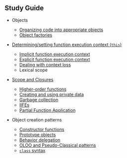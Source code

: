 ## Study Guide
-   Objects
    -   [Organizing code into appropriate objects](object_orientation.md)
    -   [Object factories](function_as_object_factories.md)
  
- [Determining/setting function execution context (`this`)](setting_`this`_explicitly.md)
    -   [Implicit function execution context](function_execution_context.md)
    -   [Explicit function execution context](setting_`this`_explicitly.md)
    -   [Dealing with context loss](losing_track_of_`this`.md)
    -   Lexical scope
  
- [Scope and Closures](scopes_and_closures.md)
    -   [Higher-order functions](scopes_and_closures.md#higher-order-functions)
    -   [Creating and using private data](scopes_and_closures.md#iife)
    -   [Garbage collection](garbage_collection.md)
    -   [IIFEs](scopes_and_closures.md#iife)
    -   [Partial Function Application](https://github.com/aham-oudeis/Training/blob/main/launch_school/JS210-Fundamentals-of-Javascript/Notes/partial_function.md)

-   Object creation patterns
    -   [Constructor functions](object_creation.md)
    -   [Prototype objects](prototypal_behavior_sharing.md)
    -   [Behavior delegation](prototypal_behavior_sharing.md)
    -   [OLOO and Pseudo-Classical patterns](OLOO.md)
    -   [`class` syntax](class_syntax.md)